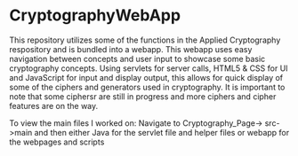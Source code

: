 # CryptographyWebApp
This repository utilizes some of the functions in the Applied Cryptography respository and is bundled into a webapp. 
This webapp uses easy navigation between concepts and user input to showcase some basic cryptography concepts. Using servlets for server calls,
HTML5 & CSS for UI and JavaScript for input and display output, this allows for quick display of some of the ciphers and generators used in cryptography.
It is important to note that some ciphersr are still in progress and more ciphers and cipher features are on the way.

To view the main files I worked on: Navigate to 
Cryptography_Page-> src->main and then either Java for the servlet file and helper files or webapp for the webpages and scripts

